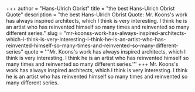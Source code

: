 +++
author = "Hans-Ulrich Obrist"
title = "the best Hans-Ulrich Obrist Quote"
description = "the best Hans-Ulrich Obrist Quote: Mr. Koons's work has always inspired architects, which I think is very interesting. I think he is an artist who has reinvented himself so many times and reinvented so many different series."
slug = "mr-koonss-work-has-always-inspired-architects-which-i-think-is-very-interesting-i-think-he-is-an-artist-who-has-reinvented-himself-so-many-times-and-reinvented-so-many-different-series"
quote = '''Mr. Koons's work has always inspired architects, which I think is very interesting. I think he is an artist who has reinvented himself so many times and reinvented so many different series.'''
+++
Mr. Koons's work has always inspired architects, which I think is very interesting. I think he is an artist who has reinvented himself so many times and reinvented so many different series.
